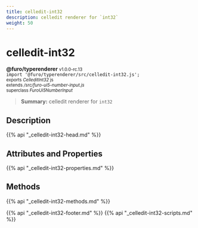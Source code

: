 ```yaml
---
title: celledit-int32
description: celledit renderer for `int32`
weight: 50
---
```


# celledit-int32
**@furo/typerenderer** <small>v1.0.0-rc.13</small>
<br>`import '@furo/typerenderer/src/celledit-int32.js';`<small>
<br>exports *CelleditInt32* js
<br>extends */src/furo-ui5-number-input.js*
<br>superclass *FuroUi5NumberInput*</small>

> **Summary:** celledit renderer for `int32`

## Description



{{% api "_celledit-int32-head.md" %}}

## Attributes and Properties
{{% api "_celledit-int32-properties.md" %}}




## Methods
{{% api "_celledit-int32-methods.md" %}}






{{% api "_celledit-int32-footer.md" %}}
{{% api "_celledit-int32-scripts.md" %}}
